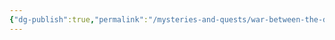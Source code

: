 ```yaml
---
{"dg-publish":true,"permalink":"/mysteries-and-quests/war-between-the-dwendalian-empire-and-the-kryn/"}
---
```


